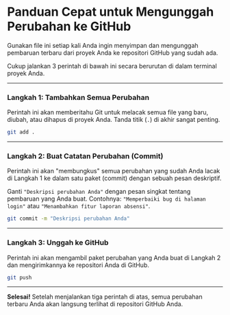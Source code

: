 # Panduan Cepat untuk Mengunggah Perubahan ke GitHub

Gunakan file ini setiap kali Anda ingin menyimpan dan mengunggah pembaruan terbaru dari proyek Anda ke repositori GitHub yang sudah ada.

Cukup jalankan 3 perintah di bawah ini secara berurutan di dalam terminal proyek Anda.

---

### Langkah 1: Tambahkan Semua Perubahan

Perintah ini akan memberitahu Git untuk melacak semua file yang baru, diubah, atau dihapus di proyek Anda. Tanda titik (`.`) di akhir sangat penting.

```bash
git add .
```

---

### Langkah 2: Buat Catatan Perubahan (Commit)

Perintah ini akan "membungkus" semua perubahan yang sudah Anda lacak di Langkah 1 ke dalam satu paket (commit) dengan sebuah pesan deskriptif.

Ganti `"Deskripsi perubahan Anda"` dengan pesan singkat tentang pembaruan yang Anda buat. Contohnya: `"Memperbaiki bug di halaman login"` atau `"Menambahkan fitur laporan absensi"`.

```bash
git commit -m "Deskripsi perubahan Anda"
```

---

### Langkah 3: Unggah ke GitHub

Perintah ini akan mengambil paket perubahan yang Anda buat di Langkah 2 dan mengirimkannya ke repositori Anda di GitHub.

```bash
git push
```

---

**Selesai!** Setelah menjalankan tiga perintah di atas, semua perubahan terbaru Anda akan langsung terlihat di repositori GitHub Anda.